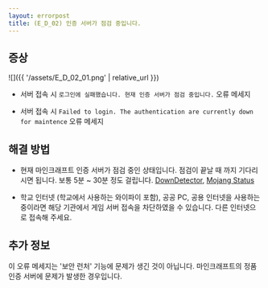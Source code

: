 ```yaml
---
layout: errorpost
title: (E_D_02) 인증 서버가 점검 중입니다. 
---
```


## 증상

![]({{ '/assets/E_D_02_01.png' | relative_url }})

- 서버 접속 시 `로그인에 실패했습니다. 현재 인증 서버가 점검 중입니다.` 오류 메세지

- 서버 접속 시 `Failed to login. The authentication are currently down for maintence` 오류 메세지

## 해결 방법

- 현재 마인크래프트 인증 서버가 점검 중인 상태입니다. 점검이 끝날 때 까지 기다리시면 됩니다. 보통 5분 ~ 30분 정도 걸립니다. [DownDetector](https://downdetector.com/status/minecraft/), [Mojang Status](https://twitter.com/mojangstatus)

- 학교 인터넷 (학교에서 사용하는 와이파이 포함), 공공 PC, 공용 인터넷을 사용하는 중이라면 해당 기관에서 게임 서버 접속을 차단하였을 수 있습니다. 다른 인터넷으로 접속해 주세요.

## 추가 정보

이 오류 메세지는 '보안 런처' 기능에 문제가 생긴 것이 아닙니다. 마인크래프트의 정품 인증 서버에 문제가 발생한 경우입니다. 